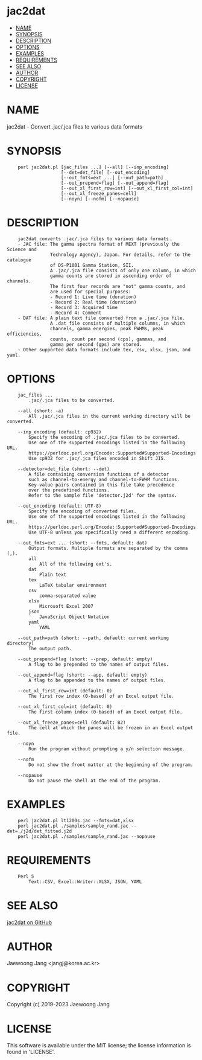 # jac2dat

<?xml version="1.0" ?>
<!DOCTYPE html PUBLIC "-//W3C//DTD XHTML 1.0 Strict//EN" "http://www.w3.org/TR/xhtml1/DTD/xhtml1-strict.dtd">
<html xmlns="http://www.w3.org/1999/xhtml">
<head>
<meta http-equiv="content-type" content="text/html; charset=utf-8" />
<link rev="made" href="mailto:" />
</head>

<body>



<ul id="index">
  <li><a href="#NAME">NAME</a></li>
  <li><a href="#SYNOPSIS">SYNOPSIS</a></li>
  <li><a href="#DESCRIPTION">DESCRIPTION</a></li>
  <li><a href="#OPTIONS">OPTIONS</a></li>
  <li><a href="#EXAMPLES">EXAMPLES</a></li>
  <li><a href="#REQUIREMENTS">REQUIREMENTS</a></li>
  <li><a href="#SEE-ALSO">SEE ALSO</a></li>
  <li><a href="#AUTHOR">AUTHOR</a></li>
  <li><a href="#COPYRIGHT">COPYRIGHT</a></li>
  <li><a href="#LICENSE">LICENSE</a></li>
</ul>

<h1 id="NAME">NAME</h1>

<p>jac2dat - Convert .jac/.jca files to various data formats</p>

<h1 id="SYNOPSIS">SYNOPSIS</h1>

<pre><code>    perl jac2dat.pl [jac_files ...] [--all] [--inp_encoding]
                    [--det=det_file] [--out_encoding]
                    [--out_fmts=ext ...] [--out_path=path]
                    [--out_prepend=flag] [--out_append=flag]
                    [--out_xl_first_row=int] [--out_xl_first_col=int]
                    [--out_xl_freeze_panes=cell]
                    [--noyn] [--nofm] [--nopause]</code></pre>

<h1 id="DESCRIPTION">DESCRIPTION</h1>

<pre><code>    jac2dat converts .jac/.jca files to various data formats.
    - JAC file: The gamma spectra format of MEXT (previously the Science and
                Technology Agency), Japan. For details, refer to the catalogue
                of DS-P1001 Gamma Station, SII.
                A .jac/.jca file consists of only one column, in which
                gamma counts are stored in ascending order of channels.
                The first four records are &quot;not&quot; gamma counts, and
                are used for special purposes:
                - Record 1: Live time (duration)
                - Record 2: Real time (duration)
                - Record 3: Acquired time
                - Record 4: Comment
    - DAT file: A plain text file converted from a .jac/.jca file.
                A .dat file consists of multiple columns, in which
                channels, gamma energies, peak FWHMs, peak efficiencies,
                counts, count per second (cps), gammas, and
                gamma per second (gps) are stored.
    - Other supported data formats include tex, csv, xlsx, json, and yaml.</code></pre>

<h1 id="OPTIONS">OPTIONS</h1>

<pre><code>    jac_files ...
        .jac/.jca files to be converted.

    --all (short: -a)
        All .jac/.jca files in the current working directory will be converted.

    --inp_encoding (default: cp932)
        Specify the encoding of .jac/.jca files to be converted.
        Use one of the supported encodings listed in the following URL.
        https://perldoc.perl.org/Encode::Supported#Supported-Encodings
        Use cp932 for .jac/.jca files encoded in Shift JIS.

    --detector=det_file (short: --det)
        A file containing conversion functions of a detector
        such as channel-to-energy and channel-to-FWHM functions.
        Key-value pairs contained in this file take precedence
        over the predefined functions.
        Refer to the sample file &#39;detector.j2d&#39; for the syntax.

    --out_encoding (default: UTF-8)
        Specify the encoding of converted files.
        Use one of the supported encodings listed in the following URL.
        https://perldoc.perl.org/Encode::Supported#Supported-Encodings
        Use UTF-8 unless you specifically need a different encoding.

    --out_fmts=ext ... (short: --fmts, default: dat)
        Output formats. Multiple formats are separated by the comma (,).
        all
            All of the following ext&#39;s.
        dat
            Plain text
        tex
            LaTeX tabular environment
        csv
            comma-separated value
        xlsx
            Microsoft Excel 2007
        json
            JavaScript Object Notation
        yaml
            YAML

    --out_path=path (short: --path, default: current working directory)
        The output path.

    --out_prepend=flag (short: --prep, default: empty)
        A flag to be prepended to the names of output files.

    --out_append=flag (short: --app, default: empty)
        A flag to be appended to the names of output files.

    --out_xl_first_row=int (default: 0)
        The first row index (0-based) of an Excel output file.

    --out_xl_first_col=int (default: 0)
        The first column index (0-based) of an Excel output file.

    --out_xl_freeze_panes=cell (default: B2)
        The cell at which the panes will be frozen in an Excel output file.

    --noyn
        Run the program without prompting a y/n selection message.

    --nofm
        Do not show the front matter at the beginning of the program.

    --nopause
        Do not pause the shell at the end of the program.</code></pre>

<h1 id="EXAMPLES">EXAMPLES</h1>

<pre><code>    perl jac2dat.pl lt1200s.jac --fmts=dat,xlsx
    perl jac2dat.pl ./samples/sample_rand.jac --det=./j2d/det_fitted.j2d
    perl jac2dat.pl ./samples/sample_rand.jac --nopause</code></pre>

<h1 id="REQUIREMENTS">REQUIREMENTS</h1>

<pre><code>    Perl 5
        Text::CSV, Excel::Writer::XLSX, JSON, YAML</code></pre>

<h1 id="SEE-ALSO">SEE ALSO</h1>

<p><a href="https://github.com/jangcom/jac2dat">jac2dat on GitHub</a></p>

<h1 id="AUTHOR">AUTHOR</h1>

<p>Jaewoong Jang &lt;jangj@korea.ac.kr&gt;</p>

<h1 id="COPYRIGHT">COPYRIGHT</h1>

<p>Copyright (c) 2019-2023 Jaewoong Jang</p>

<h1 id="LICENSE">LICENSE</h1>

<p>This software is available under the MIT license; the license information is found in &#39;LICENSE&#39;.</p>


</body>

</html>
